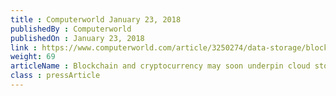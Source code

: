 ```yaml
---
title : Computerworld January 23, 2018
publishedBy : Computerworld
publishedOn : January 23, 2018
link : https://www.computerworld.com/article/3250274/data-storage/blockchain-and-cryptocurrency-may-soon-underpin-cloud-storage.html
weight: 69
articleName : Blockchain and cryptocurrency may soon underpin cloud storage
class : pressArticle
---
```

